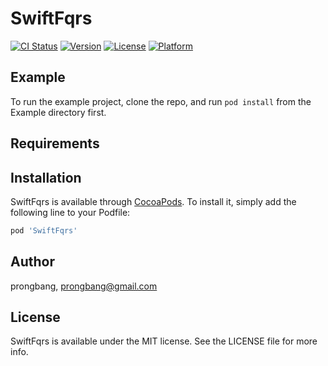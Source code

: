 # SwiftFqrs

[![CI Status](https://img.shields.io/travis/prongbang/SwiftFqrs.svg?style=flat)](https://travis-ci.org/prongbang/SwiftFqrs)
[![Version](https://img.shields.io/cocoapods/v/SwiftFqrs.svg?style=flat)](https://cocoapods.org/pods/SwiftFqrs)
[![License](https://img.shields.io/cocoapods/l/SwiftFqrs.svg?style=flat)](https://cocoapods.org/pods/SwiftFqrs)
[![Platform](https://img.shields.io/cocoapods/p/SwiftFqrs.svg?style=flat)](https://cocoapods.org/pods/SwiftFqrs)

## Example

To run the example project, clone the repo, and run `pod install` from the Example directory first.

## Requirements

## Installation

SwiftFqrs is available through [CocoaPods](https://cocoapods.org). To install
it, simply add the following line to your Podfile:

```ruby
pod 'SwiftFqrs'
```

## Author

prongbang, prongbang@gmail.com

## License

SwiftFqrs is available under the MIT license. See the LICENSE file for more info.
